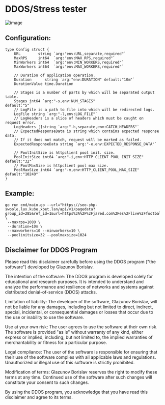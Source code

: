 # DDOS/Stress tester
 
![image](https://github.com/Borislavv/go-ddos/assets/50691459/4f752ffe-8dae-4aba-b753-3a154ffaa610)

## Configuration:
```
type Config struct {
	URL        string `arg:"env:URL,separate,required"`
	MaxRPS     int64  `arg:"env:MAX_RPS,required"`
	MinWorkers int64  `arg:"env:MIN_WORKERS,required"`
	MaxWorkers int64  `arg:"env:MAX_WORKERS,required"`

	// Duration of application operation.
	Duration      string `arg:"env:DURATION" default:"10m"`
	DurationValue time.Duration

	// Stages is a number of parts by which will be separated output table.
	Stages int64 `arg:"-s,env:NUM_STAGES"                    default:"5"`
	// LogFile is a path to file into which will be redirected logs.
	LogFile string `arg:"-l,env:LOG_FILE"`
	// LogHeaders is a slice of headers which must be caught on request error.
	LogHeaders []string `arg:"-h,separate,env:CATCH_HEADERS"`
	// ExpectedResponseData is string which contains expected response data.
	// If it does not match, request will be marked as failed.
	ExpectedResponseData string `arg:"-e,env:EXPECTED_RESPONSE_DATA"`

	// PoolInitSize is httpclient pool init. size.
	PoolInitSize int64 `arg:"-i,env:HTTP_CLIENT_POOL_INIT_SIZE" default:"32"`
	// PoolMaxSize is httpclient pool max size.
	PoolMaxSize int64 `arg:"-m,env:HTTP_CLIENT_POOL_MAX_SIZE"   default:"10240"`
}
```

## Example:
```
go run cmd/main.go --url="https://seo-php-swoole.lux.kube.xbet.lan/api/v1/pagedata?group_id=285&ref_id=1&url=https%3A%2F%2Fjared.com%2Fes%2Flive%2Ffootball&geo=by&language=en&project[id]=285&domain=jared.com&stream=live&section=sport&sport[id]=10&timezone=1" \
 --maxrps=1000 \
 --duration=10m \
 --maxworkers=10 --minworkers=10 \
 --poolinitsize=32 --poolmaxsize=1024
```

## Disclaimer for DDOS Program

Please read this disclaimer carefully before using the DDOS program ("the software") developed by Glazunov Borislav.

The intention of the software: The DDOS program is developed solely for educational and research purposes. It is intended to understand and analyze the performance and resilience of networks and systems against distributed denial-of-service (DDOS) attacks.

Limitation of liability: The developer of the software, Glazunov Borislav, will not be liable for any damages, including but not limited to direct, indirect, special, incidental, or consequential damages or losses that occur due to the use or inability to use the software.

Use at your own risk: The user agrees to use the software at their own risk. The software is provided "as is" without warranty of any kind, either express or implied, including, but not limited to, the implied warranties of merchantability or fitness for a particular purpose.

Legal compliance: The user of the software is responsible for ensuring that their use of the software complies with all applicable laws and regulations. Unauthorized or illegal use of this software is strictly prohibited.

Modification of terms: Glazunov Borislav reserves the right to modify these terms at any time. Continued use of the software after such changes will constitute your consent to such changes.

By using the DDOS program, you acknowledge that you have read this disclaimer and agree to its terms.
